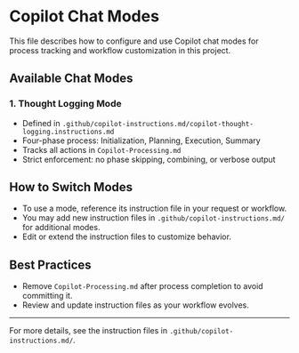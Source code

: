 # Copilot Chat Modes

This file describes how to configure and use Copilot chat modes for process tracking and workflow customization in this project.

## Available Chat Modes

### 1. Thought Logging Mode
- Defined in `.github/copilot-instructions.md/copilot-thought-logging.instructions.md`
- Four-phase process: Initialization, Planning, Execution, Summary
- Tracks all actions in `Copilot-Processing.md`
- Strict enforcement: no phase skipping, combining, or verbose output

## How to Switch Modes

- To use a mode, reference its instruction file in your request or workflow.
- You may add new instruction files in `.github/copilot-instructions.md/` for additional modes.
- Edit or extend the instruction files to customize behavior.

## Best Practices

- Remove `Copilot-Processing.md` after process completion to avoid committing it.
- Review and update instruction files as your workflow evolves.

---

For more details, see the instruction files in `.github/copilot-instructions.md/`.
